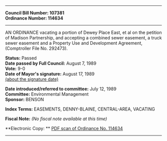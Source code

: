 * * * * *  
  
**Council Bill Number: [](#h0)[](#h2)107381**   
**Ordinance Number: 114634**  
  
* * * * *  
  
AN ORDINANCE vacating a portion of Dewey Place East, et al on the petition of Madison Partnership, and accepting a combined sewer easement, a truck sewer easement and a Property Use and Development Agreement, (Comptroller File No. 292473).  
  
**Status:** Passed   
**Date passed by Full Council:** August 7, 1989   
**Vote:** 9-0   
**Date of Mayor's signature:** August 17, 1989   
[(about the signature date)](/~public/approvaldate.htm)   
  
  
**Date introduced/referred to committee:** July 12, 1989   
**Committee:** Environmental Management   
**Sponsor:** BENSON   
  
**Index Terms:** EASEMENTS, DENNY-BLAINE, CENTRAL-AREA, VACATING  
  
**Fiscal Note:** *(No fiscal note available at this time)*  
  
**Electronic Copy: ** [PDF scan of Ordinance No. 114634](/~archives/Ordinances/Ord_114634.pdf)  
  
* * * * *  
